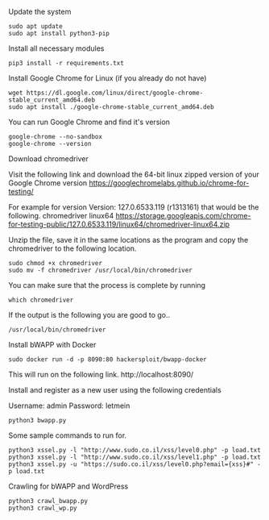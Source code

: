Update the system

```
sudo apt update
sudo apt install python3-pip
```

Install all necessary modules

```pip3 install -r requirements.txt``` 

Install Google Chrome for Linux (if you already do not have)

```
wget https://dl.google.com/linux/direct/google-chrome-stable_current_amd64.deb
sudo apt install ./google-chrome-stable_current_amd64.deb
```

You can run Google Chrome and find it's version

```
google-chrome --no-sandbox
google-chrome --version
```

Download chromedriver

Visit the following link and download the 64-bit linux zipped version of your Google Chrome version
https://googlechromelabs.github.io/chrome-for-testing/

For example for version Version: 127.0.6533.119 (r1313161) that would be the following.
chromedriver	linux64	https://storage.googleapis.com/chrome-for-testing-public/127.0.6533.119/linux64/chromedriver-linux64.zip

Unzip the file, save it in the same locations as the program and copy the chromedriver to the following location.

```
sudo chmod +x chromedriver
sudo mv -f chromedriver /usr/local/bin/chromedriver
```

You can make sure that the process is complete by running

```which chromedriver```

If the output is the following you are good to go..

```/usr/local/bin/chromedriver```

Install bWAPP with Docker

```sudo docker run -d -p 8090:80 hackersploit/bwapp-docker```

This will run on the following link.
http://localhost:8090/

Install and register as a new user using the following credentials

Username: admin
Password: letmein

```python3 bwapp.py```

Some sample commands to run for.

```
python3 xssel.py -l "http://www.sudo.co.il/xss/level0.php" -p load.txt
python3 xssel.py -l "http://www.sudo.co.il/xss/level1.php" -p load.txt
python3 xssel.py -u "https://sudo.co.il/xss/level0.php?email={xss}#" -p load.txt
```

Crawling for bWAPP and WordPress

```
python3 crawl_bwapp.py
python3 crawl_wp.py
```